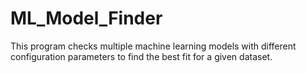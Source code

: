 # ML_Model_Finder
This program checks multiple machine learning models with different configuration parameters to find the best fit for a given dataset. 
